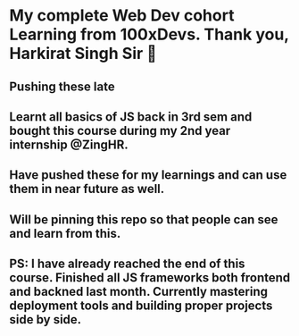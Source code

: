 <h1>My complete Web Dev cohort Learning from 100xDevs. Thank you, Harkirat Singh Sir 🐐</h1>
<h2>Pushing these late</h2>
<h2>Learnt all basics of JS back in 3rd sem and bought this course during my 2nd year internship @ZingHR.</h2>
<h2>Have pushed these for my learnings and can use them in near future as well.</h2>
<h2>Will be pinning this repo so that people can see and learn from this.</h2>
<h2>PS: I have already reached the end of this course. Finished all JS frameworks both frontend and backned last month. Currently mastering deployment tools and building proper projects side by side.</h2>
